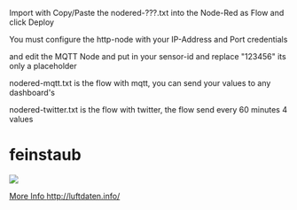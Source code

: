 Import with Copy/Paste the nodered-???.txt into the Node-Red as Flow and click Deploy

You must configure the http-node with your IP-Address and Port credentials 

and edit the MQTT Node and put in your sensor-id and replace "123456" its only a placeholder


nodered-mqtt.txt is the flow with mqtt, you can send your values to any dashboard's

nodered-twitter.txt is the flow with twitter, the flow send every 60 minutes 4 values

# feinstaub

<img src="http://luftdaten.info/wp-content/uploads/2017/03/feinstaub-sensor.jpg">

<a href="http://luftdaten.info/">More Info http://luftdaten.info/</a>
